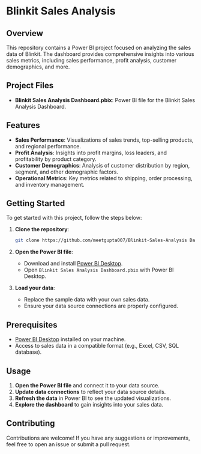 # Blinkit Sales Analysis

## Overview

This repository contains a Power BI project focused on analyzing the sales data of Blinkit. The dashboard provides comprehensive insights into various sales metrics, including sales performance, profit analysis, customer demographics, and more.
## Project Files

- **Blinkit Sales Analysis Dashboard.pbix**: Power BI file for the  Blinkit Sales Analysis Dashboard.

## Features

- **Sales Performance**: Visualizations of sales trends, top-selling products, and regional performance.
- **Profit Analysis**: Insights into profit margins, loss leaders, and profitability by product category.
- **Customer Demographics**: Analysis of customer distribution by region, segment, and other demographic factors.
- **Operational Metrics**: Key metrics related to shipping, order processing, and inventory management.

## Getting Started

To get started with this project, follow the steps below:

1. **Clone the repository**:
    ```bash
    git clone https://github.com/meetgupta007/Blinkit-Sales-Analysis Dashboard.git
    ```

2. **Open the Power BI file**:
    - Download and install [Power BI Desktop](https://powerbi.microsoft.com/desktop/).
    - Open `Blinkit Sales Analysis Dashboard.pbix` with Power BI Desktop.

3. **Load your data**:
    - Replace the sample data with your own sales data.
    - Ensure your data source connections are properly configured.

## Prerequisites

- [Power BI Desktop](https://powerbi.microsoft.com/desktop/) installed on your machine.
- Access to sales data in a compatible format (e.g., Excel, CSV, SQL database).

## Usage

1. **Open the Power BI file** and connect it to your data source.
2. **Update data connections** to reflect your data source details.
3. **Refresh the data** in Power BI to see the updated visualizations.
4. **Explore the dashboard** to gain insights into your sales data.

## Contributing

Contributions are welcome! If you have any suggestions or improvements, feel free to open an issue or submit a pull request.

